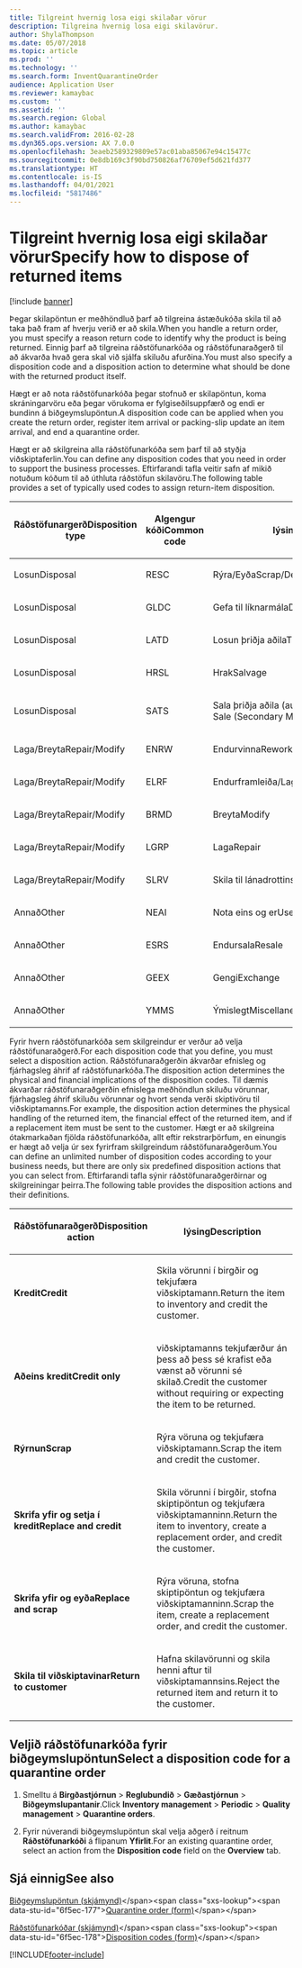 ```yaml
---
title: Tilgreint hvernig losa eigi skilaðar vörur
description: Tilgreina hvernig losa eigi skilavörur.
author: ShylaThompson
ms.date: 05/07/2018
ms.topic: article
ms.prod: ''
ms.technology: ''
ms.search.form: InventQuarantineOrder
audience: Application User
ms.reviewer: kamaybac
ms.custom: ''
ms.assetid: ''
ms.search.region: Global
ms.author: kamaybac
ms.search.validFrom: 2016-02-28
ms.dyn365.ops.version: AX 7.0.0
ms.openlocfilehash: 3eaeb2589329809e57ac01aba85067e94c15477c
ms.sourcegitcommit: 0e8db169c3f90bd750826af76709ef5d621fd377
ms.translationtype: HT
ms.contentlocale: is-IS
ms.lasthandoff: 04/01/2021
ms.locfileid: "5817486"
---
```

# <a name="specify-how-to-dispose-of-returned-items"></a><span data-ttu-id="6f5ec-103">Tilgreint hvernig losa eigi skilaðar vörur</span><span class="sxs-lookup"><span data-stu-id="6f5ec-103">Specify how to dispose of returned items</span></span> 

[!include [banner](../includes/banner.md)]


<span data-ttu-id="6f5ec-104">Þegar skilapöntun er meðhöndluð þarf að tilgreina ástæðukóða skila til að taka það fram af hverju verið er að skila.</span><span class="sxs-lookup"><span data-stu-id="6f5ec-104">When you handle a return order, you must specify a reason return code to identify why the product is being returned.</span></span> <span data-ttu-id="6f5ec-105">Einnig þarf að tilgreina ráðstöfunarkóða og ráðstöfunaraðgerð til að ákvarða hvað gera skal við sjálfa skiluðu afurðina.</span><span class="sxs-lookup"><span data-stu-id="6f5ec-105">You must also specify a disposition code and a disposition action to determine what should be done with the returned product itself.</span></span>

<span data-ttu-id="6f5ec-106">Hægt er að nota ráðstöfunarkóða þegar stofnuð er skilapöntun, koma skráningarvöru eða þegar vörukoma er fylgiseðilsuppfærð og endi er bundinn á biðgeymslupöntun.</span><span class="sxs-lookup"><span data-stu-id="6f5ec-106">A disposition code can be applied when you create the return order, register item arrival or packing-slip update an item arrival, and end a quarantine order.</span></span>

<span data-ttu-id="6f5ec-107">Hægt er að skilgreina alla ráðstöfunarkóða sem þarf til að styðja viðskiptaferlin.</span><span class="sxs-lookup"><span data-stu-id="6f5ec-107">You can define any disposition codes that you need in order to support the business processes.</span></span> <span data-ttu-id="6f5ec-108">Eftirfarandi tafla veitir safn af mikið notuðum kóðum til að úthluta ráðstöfun skilavöru.</span><span class="sxs-lookup"><span data-stu-id="6f5ec-108">The following table provides a set of typically used codes to assign return-item disposition.</span></span>

<table>
<colgroup>
<col style="width: 33%" />
<col style="width: 33%" />
<col style="width: 33%" />
</colgroup>
<thead>
<tr class="header">
<th><p><span data-ttu-id="6f5ec-109">Ráðstöfunargerð</span><span class="sxs-lookup"><span data-stu-id="6f5ec-109">Disposition type</span></span></p></th>
<th><p><span data-ttu-id="6f5ec-110">Algengur kóði</span><span class="sxs-lookup"><span data-stu-id="6f5ec-110">Common code</span></span></p></th>
<th><p><span data-ttu-id="6f5ec-111">lýsing</span><span class="sxs-lookup"><span data-stu-id="6f5ec-111">Description</span></span></p></th>
</tr>
</thead>
<tbody>
<tr class="odd">
<td><p><span data-ttu-id="6f5ec-112">Losun</span><span class="sxs-lookup"><span data-stu-id="6f5ec-112">Disposal</span></span></p></td>
<td><p><span data-ttu-id="6f5ec-113">RE</span><span class="sxs-lookup"><span data-stu-id="6f5ec-113">SC</span></span></p></td>
<td><p><span data-ttu-id="6f5ec-114">Rýra/Eyða</span><span class="sxs-lookup"><span data-stu-id="6f5ec-114">Scrap/Destroy</span></span></p></td>
</tr>
<tr class="even">
<td><p><span data-ttu-id="6f5ec-115">Losun</span><span class="sxs-lookup"><span data-stu-id="6f5ec-115">Disposal</span></span></p></td>
<td><p><span data-ttu-id="6f5ec-116">GL</span><span class="sxs-lookup"><span data-stu-id="6f5ec-116">DC</span></span></p></td>
<td><p><span data-ttu-id="6f5ec-117">Gefa til líknarmála</span><span class="sxs-lookup"><span data-stu-id="6f5ec-117">Donate to Charity</span></span></p></td>
</tr>
<tr class="odd">
<td><p><span data-ttu-id="6f5ec-118">Losun</span><span class="sxs-lookup"><span data-stu-id="6f5ec-118">Disposal</span></span></p></td>
<td><p><span data-ttu-id="6f5ec-119">LA</span><span class="sxs-lookup"><span data-stu-id="6f5ec-119">TD</span></span></p></td>
<td><p><span data-ttu-id="6f5ec-120">Losun þriðja aðila</span><span class="sxs-lookup"><span data-stu-id="6f5ec-120">Third-Party Disposal</span></span></p></td>
</tr>
<tr class="even">
<td><p><span data-ttu-id="6f5ec-121">Losun</span><span class="sxs-lookup"><span data-stu-id="6f5ec-121">Disposal</span></span></p></td>
<td><p><span data-ttu-id="6f5ec-122">HR</span><span class="sxs-lookup"><span data-stu-id="6f5ec-122">SL</span></span></p></td>
<td><p><span data-ttu-id="6f5ec-123">Hrak</span><span class="sxs-lookup"><span data-stu-id="6f5ec-123">Salvage</span></span></p></td>
</tr>
<tr class="odd">
<td><p><span data-ttu-id="6f5ec-124">Losun</span><span class="sxs-lookup"><span data-stu-id="6f5ec-124">Disposal</span></span></p></td>
<td><p><span data-ttu-id="6f5ec-125">SA</span><span class="sxs-lookup"><span data-stu-id="6f5ec-125">TS</span></span></p></td>
<td><p><span data-ttu-id="6f5ec-126">Sala þriðja aðila (aukamarkaðir)</span><span class="sxs-lookup"><span data-stu-id="6f5ec-126">Third-Party Sale (Secondary Markets)</span></span></p></td>
</tr>
<tr class="even">
<td><p><span data-ttu-id="6f5ec-127">Laga/Breyta</span><span class="sxs-lookup"><span data-stu-id="6f5ec-127">Repair/Modify</span></span></p></td>
<td><p><span data-ttu-id="6f5ec-128">EN</span><span class="sxs-lookup"><span data-stu-id="6f5ec-128">RW</span></span></p></td>
<td><p><span data-ttu-id="6f5ec-129">Endurvinna</span><span class="sxs-lookup"><span data-stu-id="6f5ec-129">Rework</span></span></p></td>
</tr>
<tr class="odd">
<td><p><span data-ttu-id="6f5ec-130">Laga/Breyta</span><span class="sxs-lookup"><span data-stu-id="6f5ec-130">Repair/Modify</span></span></p></td>
<td><p><span data-ttu-id="6f5ec-131">EL</span><span class="sxs-lookup"><span data-stu-id="6f5ec-131">RF</span></span></p></td>
<td><p><span data-ttu-id="6f5ec-132">Endurframleiða/Laga</span><span class="sxs-lookup"><span data-stu-id="6f5ec-132">Remanufacture/Refurbish</span></span></p></td>
</tr>
<tr class="even">
<td><p><span data-ttu-id="6f5ec-133">Laga/Breyta</span><span class="sxs-lookup"><span data-stu-id="6f5ec-133">Repair/Modify</span></span></p></td>
<td><p><span data-ttu-id="6f5ec-134">BR</span><span class="sxs-lookup"><span data-stu-id="6f5ec-134">MD</span></span></p></td>
<td><p><span data-ttu-id="6f5ec-135">Breyta</span><span class="sxs-lookup"><span data-stu-id="6f5ec-135">Modify</span></span></p></td>
</tr>
<tr class="odd">
<td><p><span data-ttu-id="6f5ec-136">Laga/Breyta</span><span class="sxs-lookup"><span data-stu-id="6f5ec-136">Repair/Modify</span></span></p></td>
<td><p><span data-ttu-id="6f5ec-137">LG</span><span class="sxs-lookup"><span data-stu-id="6f5ec-137">RP</span></span></p></td>
<td><p><span data-ttu-id="6f5ec-138">Laga</span><span class="sxs-lookup"><span data-stu-id="6f5ec-138">Repair</span></span></p></td>
</tr>
<tr class="even">
<td><p><span data-ttu-id="6f5ec-139">Laga/Breyta</span><span class="sxs-lookup"><span data-stu-id="6f5ec-139">Repair/Modify</span></span></p></td>
<td><p><span data-ttu-id="6f5ec-140">SL</span><span class="sxs-lookup"><span data-stu-id="6f5ec-140">RV</span></span></p></td>
<td><p><span data-ttu-id="6f5ec-141">Skila til lánadrottins</span><span class="sxs-lookup"><span data-stu-id="6f5ec-141">Return to Vendor</span></span></p></td>
</tr>
<tr class="odd">
<td><p><span data-ttu-id="6f5ec-142">Annað</span><span class="sxs-lookup"><span data-stu-id="6f5ec-142">Other</span></span></p></td>
<td><p><span data-ttu-id="6f5ec-143">NE</span><span class="sxs-lookup"><span data-stu-id="6f5ec-143">AI</span></span></p></td>
<td><p><span data-ttu-id="6f5ec-144">Nota eins og er</span><span class="sxs-lookup"><span data-stu-id="6f5ec-144">Use as is</span></span></p></td>
</tr>
<tr class="even">
<td><p><span data-ttu-id="6f5ec-145">Annað</span><span class="sxs-lookup"><span data-stu-id="6f5ec-145">Other</span></span></p></td>
<td><p><span data-ttu-id="6f5ec-146">ES</span><span class="sxs-lookup"><span data-stu-id="6f5ec-146">RS</span></span></p></td>
<td><p><span data-ttu-id="6f5ec-147">Endursala</span><span class="sxs-lookup"><span data-stu-id="6f5ec-147">Resale</span></span></p></td>
</tr>
<tr class="odd">
<td><p><span data-ttu-id="6f5ec-148">Annað</span><span class="sxs-lookup"><span data-stu-id="6f5ec-148">Other</span></span></p></td>
<td><p><span data-ttu-id="6f5ec-149">GE</span><span class="sxs-lookup"><span data-stu-id="6f5ec-149">EX</span></span></p></td>
<td><p><span data-ttu-id="6f5ec-150">Gengi</span><span class="sxs-lookup"><span data-stu-id="6f5ec-150">Exchange</span></span></p></td>
</tr>
<tr class="even">
<td><p><span data-ttu-id="6f5ec-151">Annað</span><span class="sxs-lookup"><span data-stu-id="6f5ec-151">Other</span></span></p></td>
<td><p><span data-ttu-id="6f5ec-152">YM</span><span class="sxs-lookup"><span data-stu-id="6f5ec-152">MS</span></span></p></td>
<td><p><span data-ttu-id="6f5ec-153">Ýmislegt</span><span class="sxs-lookup"><span data-stu-id="6f5ec-153">Miscellaneous</span></span></p></td>
</tr>
</tbody>
</table>


<span data-ttu-id="6f5ec-154">Fyrir hvern ráðstöfunarkóða sem skilgreindur er verður að velja ráðstöfunaraðgerð.</span><span class="sxs-lookup"><span data-stu-id="6f5ec-154">For each disposition code that you define, you must select a disposition action.</span></span> <span data-ttu-id="6f5ec-155">Ráðstöfunaraðgerðin ákvarðar efnisleg og fjárhagsleg áhrif af ráðstöfunarkóða.</span><span class="sxs-lookup"><span data-stu-id="6f5ec-155">The disposition action determines the physical and financial implications of the disposition codes.</span></span> <span data-ttu-id="6f5ec-156">Til dæmis ákvarðar ráðstöfunaraðgerðin efnislega meðhöndlun skiluðu vörunnar, fjárhagsleg áhrif skiluðu vörunnar og hvort senda verði skiptivöru til viðskiptamanns.</span><span class="sxs-lookup"><span data-stu-id="6f5ec-156">For example, the disposition action determines the physical handling of the returned item, the financial effect of the returned item, and if a replacement item must be sent to the customer.</span></span> <span data-ttu-id="6f5ec-157">Hægt er að skilgreina ótakmarkaðan fjölda ráðstöfunarkóða, allt eftir rekstrarþörfum, en einungis er hægt að velja úr sex fyrirfram skilgreindum ráðstöfunaraðgerðum.</span><span class="sxs-lookup"><span data-stu-id="6f5ec-157">You can define an unlimited number of disposition codes according to your business needs, but there are only six predefined disposition actions that you can select from.</span></span> <span data-ttu-id="6f5ec-158">Eftirfarandi tafla sýnir ráðstöfunaraðgerðirnar og skilgreiningar þeirra.</span><span class="sxs-lookup"><span data-stu-id="6f5ec-158">The following table provides the disposition actions and their definitions.</span></span>

<table>
<colgroup>
<col style="width: 50%" />
<col style="width: 50%" />
</colgroup>
<thead>
<tr class="header">
<th><p><span data-ttu-id="6f5ec-159">Ráðstöfunaraðgerð</span><span class="sxs-lookup"><span data-stu-id="6f5ec-159">Disposition action</span></span></p></th>
<th><p><span data-ttu-id="6f5ec-160">lýsing</span><span class="sxs-lookup"><span data-stu-id="6f5ec-160">Description</span></span></p></th>
</tr>
</thead>
<tbody>
<tr class="odd">
<td><p><span data-ttu-id="6f5ec-161"><strong>Kredit</strong></span><span class="sxs-lookup"><span data-stu-id="6f5ec-161"><strong>Credit</strong></span></span></p></td>
<td><p><span data-ttu-id="6f5ec-162">Skila vörunni í birgðir og tekjufæra viðskiptamann.</span><span class="sxs-lookup"><span data-stu-id="6f5ec-162">Return the item to inventory and credit the customer.</span></span></p></td>
</tr>
<tr class="even">
<td><p><span data-ttu-id="6f5ec-163"><strong>Aðeins kredit</strong></span><span class="sxs-lookup"><span data-stu-id="6f5ec-163"><strong>Credit only</strong></span></span></p></td>
<td><p><span data-ttu-id="6f5ec-164">viðskiptamanns tekjufærður án þess að þess sé krafist eða vænst að vörunni sé skilað.</span><span class="sxs-lookup"><span data-stu-id="6f5ec-164">Credit the customer without requiring or expecting the item to be returned.</span></span></p></td>
</tr>
<tr class="odd">
<td><p><span data-ttu-id="6f5ec-165"><strong>Rýrnun</strong></span><span class="sxs-lookup"><span data-stu-id="6f5ec-165"><strong>Scrap</strong></span></span></p></td>
<td><p><span data-ttu-id="6f5ec-166">Rýra vöruna og tekjufæra viðskiptamann.</span><span class="sxs-lookup"><span data-stu-id="6f5ec-166">Scrap the item and credit the customer.</span></span></p></td>
</tr>
<tr class="even">
<td><p><span data-ttu-id="6f5ec-167"><strong>Skrifa yfir og setja í kredit</strong></span><span class="sxs-lookup"><span data-stu-id="6f5ec-167"><strong>Replace and credit</strong></span></span></p></td>
<td><p><span data-ttu-id="6f5ec-168">Skila vörunni í birgðir, stofna skiptipöntun og tekjufæra viðskiptamanninn.</span><span class="sxs-lookup"><span data-stu-id="6f5ec-168">Return the item to inventory, create a replacement order, and credit the customer.</span></span></p></td>
</tr>
<tr class="odd">
<td><p><span data-ttu-id="6f5ec-169"><strong>Skrifa yfir og eyða</strong></span><span class="sxs-lookup"><span data-stu-id="6f5ec-169"><strong>Replace and scrap</strong></span></span></p></td>
<td><p><span data-ttu-id="6f5ec-170">Rýra vöruna, stofna skiptipöntun og tekjufæra viðskiptamanninn.</span><span class="sxs-lookup"><span data-stu-id="6f5ec-170">Scrap the item, create a replacement order, and credit the customer.</span></span></p></td>
</tr>
<tr class="even">
<td><p><span data-ttu-id="6f5ec-171"><strong>Skila til viðskiptavinar</strong></span><span class="sxs-lookup"><span data-stu-id="6f5ec-171"><strong>Return to customer</strong></span></span></p></td>
<td><p><span data-ttu-id="6f5ec-172">Hafna skilavörunni og skila henni aftur til viðskiptamannsins.</span><span class="sxs-lookup"><span data-stu-id="6f5ec-172">Reject the returned item and return it to the customer.</span></span></p></td>
</tr>
</tbody>
</table>


## <a name="select-a-disposition-code-for-a-quarantine-order"></a><span data-ttu-id="6f5ec-173">Veljið ráðstöfunarkóða fyrir biðgeymslupöntun</span><span class="sxs-lookup"><span data-stu-id="6f5ec-173">Select a disposition code for a quarantine order</span></span>

1.  <span data-ttu-id="6f5ec-174">Smelltu á **Birgðastjórnun** \> **Reglubundið** \> **Gæðastjórnun** \> **Biðgeymslupantanir**.</span><span class="sxs-lookup"><span data-stu-id="6f5ec-174">Click **Inventory management** \> **Periodic** \> **Quality management** \> **Quarantine orders**.</span></span>

2.  <span data-ttu-id="6f5ec-175">Fyrir núverandi biðgeymslupöntun skal velja aðgerð í reitnum **Ráðstöfunarkóði** á flipanum **Yfirlit**.</span><span class="sxs-lookup"><span data-stu-id="6f5ec-175">For an existing quarantine order, select an action from the **Disposition code** field on the **Overview** tab.</span></span>



## <a name="see-also"></a><span data-ttu-id="6f5ec-176">Sjá einnig</span><span class="sxs-lookup"><span data-stu-id="6f5ec-176">See also</span></span>

<span data-ttu-id="6f5ec-177">[Biðgeymslupöntun (skjámynd)](https://technet.microsoft.com/library/aa554073(v=ax.60))</span><span class="sxs-lookup"><span data-stu-id="6f5ec-177">[Quarantine order (form)](https://technet.microsoft.com/library/aa554073(v=ax.60))</span></span>

<span data-ttu-id="6f5ec-178">[Ráðstöfunarkóðar (skjámynd)](https://technet.microsoft.com/library/hh597113\(v=ax.60\))</span><span class="sxs-lookup"><span data-stu-id="6f5ec-178">[Disposition codes (form)](https://technet.microsoft.com/library/hh597113\(v=ax.60\))</span></span>

  




[!INCLUDE[footer-include](../../includes/footer-banner.md)]